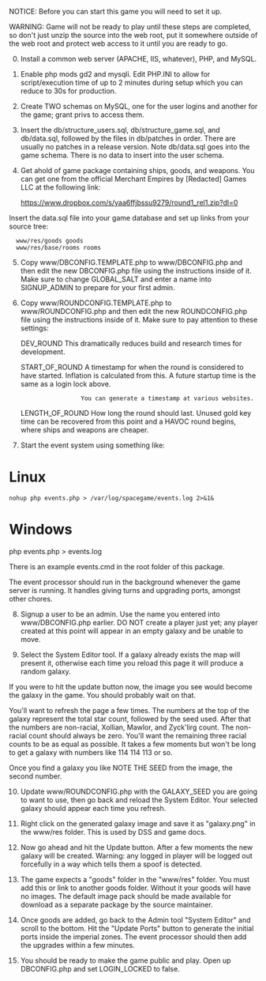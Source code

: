 
NOTICE: Before you can start this game you will need to set it up.

WARNING: Game will not be ready to play until these steps are completed,
so don't just unzip the source into the web root, put it somewhere outside
of the web root and protect web access to it until you are ready to go.

0) Install a common web server (APACHE, IIS, whatever), PHP, and MySQL.


1) Enable php mods gd2 and mysqli. Edit PHP.INI to allow for script/execution
time of up to 2 minutes during setup which you can reduce to 30s for production.

2) Create TWO schemas on MySQL, one for the user logins and another for
the game; grant privs to access them.

3) Insert the db/structure_users.sql, db/structure_game.sql, and db/data.sql, 
followed by the files in db/patches in order. There are usually no patches
in a release version. Note db/data.sql goes into the game schema. There is
no data to insert into the user schema.

4) Get ahold of game package containing ships, goods, and weapons. You can
get one from the official Merchant Empires by [Redacted] Games LLC at the
following link:

    https://www.dropbox.com/s/yaa6ffjbssu9279/round1_rel1.zip?dl=0

Insert the data.sql file into your game database and set up links from your
source tree:

      www/res/goods goods
      www/res/base/rooms rooms

5) Copy www/DBCONFIG.TEMPLATE.php to www/DBCONFIG.php and then edit the new
DBCONFIG.php file using the instructions inside of it. Make sure to change
GLOBAL_SALT and enter a name into SIGNUP_ADMIN to prepare for your first
admin.

6) Copy www/ROUNDCONFIG.TEMPLATE.php to www/ROUNDCONFIG.php and then edit the
new ROUNDCONFIG.php file using the instructions inside of it. Make sure to
pay attention to these settings:

      DEV_ROUND         This dramatically reduces build and research times
                        for development.

      START_OF_ROUND    A timestamp for when the round is considered to have
                        started. Inflation is calculated from this. A future
                        startup time is the same as a login lock above.

                        You can generate a timestamp at various websites.

      LENGTH_OF_ROUND   How long the round should last. Unused gold key time
                        can be recovered from this point and a HAVOC round
                        begins, where ships and weapons are cheaper.

7) Start the event system using something like:
  
  # Linux
	nohup php events.php > /var/log/spacegame/events.log 2>&1&

  # Windows
  php events.php > events.log

There is an example events.cmd in the root folder of this package.

The event processor should run in the background whenever the game server is
running. It handles giving turns and upgrading ports, amongst other chores.

8) Signup a user to be an admin. Use the name you entered into www/DBCONFIG.php
earlier. DO NOT create a player just yet; any player created at this point will
appear in an empty galaxy and be unable to move.

9) Select the System Editor tool. If a galaxy already exists the map will present
it, otherwise each time you reload this page it will produce a random galaxy.

If you were to hit the update button now, the image you see would become the 
galaxy in the game. You should probably wait on that.

You'll want to refresh the page a few times. The numbers at the top of the galaxy
represent the total star count, followed by the seed used. After that the numbers
are non-racial, Xollian, Mawlor, and Zyck'lirg count. The non-racial count should
always be zero. You'll want the remaining three racial counts to be as equal as
possible. It takes a few moments but won't be long to get a galaxy with
numbers like 114 114 113 or so.

Once you find a galaxy you like NOTE THE SEED from the image, the second number.

10) Update www/ROUNDCONFIG.php with the GALAXY_SEED you are going to want to use,
then go back and reload the System Editor. Your selected galaxy should appear
each time you refresh. 

11) Right click on the generated galaxy image and save it as "galaxy.png" in
the www/res folder. This is used by DSS and game docs. 

12) Now go ahead and hit the Update button. After a few moments the new galaxy
will be created. Warning: any logged in player will be logged out forcefully
in a way which tells them a spoof is detected.

13) The game expects a "goods" folder in the "www/res" folder. You must add
this or link to another goods folder. Without it your goods will have no
images. The default image pack should be made available for download as a 
separate package by the source maintainer.

14) Once goods are added, go back to the Admin tool "System Editor" and scroll
to the bottom. Hit the "Update Ports" button to generate the initial ports inside
the imperial zones. The event processor should then add the upgrades within a few
minutes.

15) You should be ready to make the game public and play. Open up DBCONFIG.php and
set LOGIN_LOCKED to false.

